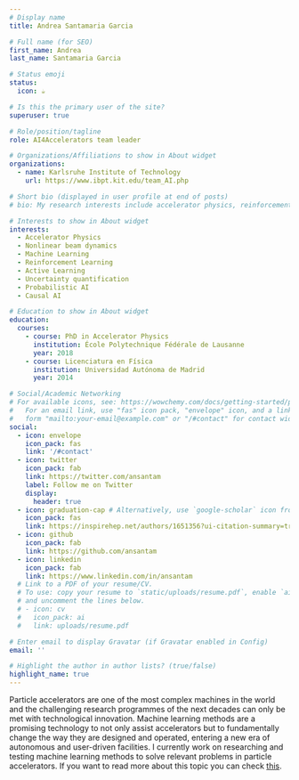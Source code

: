 ```yaml
---
# Display name
title: Andrea Santamaria Garcia

# Full name (for SEO)
first_name: Andrea
last_name: Santamaria Garcia

# Status emoji
status:
  icon: ☕️

# Is this the primary user of the site?
superuser: true

# Role/position/tagline
role: AI4Accelerators team leader

# Organizations/Affiliations to show in About widget
organizations:
  - name: Karlsruhe Institute of Technology
    url: https://www.ibpt.kit.edu/team_AI.php

# Short bio (displayed in user profile at end of posts)
# bio: My research interests include accelerator physics, reinforcement learning,

# Interests to show in About widget
interests:
  - Accelerator Physics
  - Nonlinear beam dynamics
  - Machine Learning
  - Reinforcement Learning
  - Active Learning
  - Uncertainty quantification
  - Probabilistic AI
  - Causal AI

# Education to show in About widget
education:
  courses:
    - course: PhD in Accelerator Physics
      institution: École Polytechnique Fédérale de Lausanne
      year: 2018
    - course: Licenciatura en Física
      institution: Universidad Autónoma de Madrid
      year: 2014

# Social/Academic Networking
# For available icons, see: https://wowchemy.com/docs/getting-started/page-builder/#icons
#   For an email link, use "fas" icon pack, "envelope" icon, and a link in the
#   form "mailto:your-email@example.com" or "/#contact" for contact widget.
social:
  - icon: envelope
    icon_pack: fas
    link: '/#contact'
  - icon: twitter
    icon_pack: fab
    link: https://twitter.com/ansantam
    label: Follow me on Twitter
    display:
      header: true
  - icon: graduation-cap # Alternatively, use `google-scholar` icon from `ai` icon pack
    icon_pack: fas
    link: https://inspirehep.net/authors/1651356?ui-citation-summary=true#with-citation-summary
  - icon: github
    icon_pack: fab
    link: https://github.com/ansantam
  - icon: linkedin
    icon_pack: fab
    link: https://www.linkedin.com/in/ansantam
  # Link to a PDF of your resume/CV.
  # To use: copy your resume to `static/uploads/resume.pdf`, enable `ai` icons in `params.yaml`,
  # and uncomment the lines below.
  # - icon: cv
  #   icon_pack: ai
  #   link: uploads/resume.pdf

# Enter email to display Gravatar (if Gravatar enabled in Config)
email: ''

# Highlight the author in author lists? (true/false)
highlight_name: true
---
```

Particle accelerators are one of the most complex machines in the world and the challenging research programmes of the next decades can only be met with technological innovation.
Machine learning methods are a promising technology to not only assist accelerators but to fundamentally change the way they are designed and operated, entering a new era of autonomous and user-driven facilities.
I currently work on researching and testing machine learning methods to solve relevant problems in particle accelerators.
If you want to read more about this topic you can check [this](http://fls2023.vrws.de/papers/th3d3.pdf).


<!-- Alice Wu is a professor of artificial intelligence at the Stanford AI Lab. Her research interests include distributed robotics, mobile computing and programmable matter. She leads the Robotic Neurobiology group, which develops self-reconfiguring robots, systems of self-organizing robots, and mobile sensor networks.
{style="text-align: justify;"} -->

